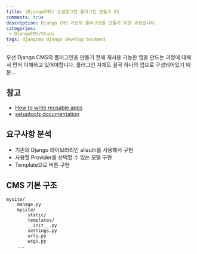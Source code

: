 ```yaml
---
title: (DjangoCMS) 소셜로그인 플러그인 만들기 01
comments: true
description: Django CMS 기반의 플러그인을 만들기 위한 과정입니다.
categories:
 - DjangoCMS/Study
tags: djangcms django develop backend
---
```



우선 Django CMS의 플러그인을 만들기 전에 재사용 가능한 앱을 만드는 과정에 대해서 먼저 이해하고 있어야합니다.
플러그인 자체도 결국 하나의 앱으로 구성되어있기 때문...

## 참고

- [How to write reusable apps](https://docs.djangoproject.com/en/2.2/intro/reusable-apps/)
- [setuptools documentation](https://setuptools.readthedocs.io/en/latest/)

## 요구사항 분석

- 기존의 Django 라이브러리인 allauth를 사용해서 구현
- 사용할 Provider를 선택할 수 있는 모델 구현
- Template으로 버튼 구현

## CMS 기본  구조

```
mysite/
    manage.py
    mysite/
        static/
        templates/
        __init__.py
        settings.py
        urls.py
        wsgi.py
    ...
```